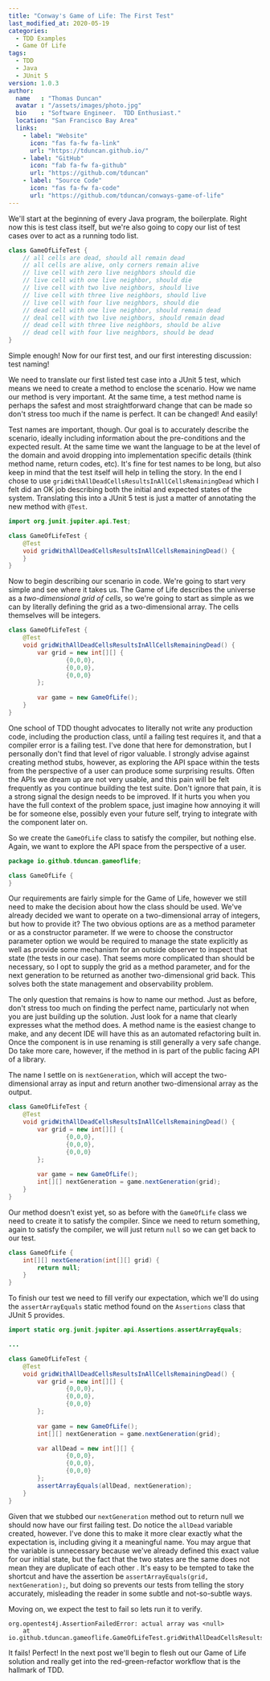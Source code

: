 ```yaml
---
title: "Conway's Game of Life: The First Test"
last_modified_at: 2020-05-19
categories:
  - TDD Examples
  - Game Of Life
tags:
  - TDD
  - Java
  - JUnit 5
version: 1.0.3
author:
  name   : "Thomas Duncan"
  avatar : "/assets/images/photo.jpg"
  bio    : "Software Engineer.  TDD Enthusiast."
  location: "San Francisco Bay Area"
  links:
    - label: "Website"
      icon: "fas fa-fw fa-link"
      url: "https://tduncan.github.io/"
    - label: "GitHub"
      icon: "fab fa-fw fa-github"
      url: "https://github.com/tduncan"
    - label: "Source Code"
      icon: "fas fa-fw fa-code"
      url: "https://github.com/tduncan/conways-game-of-life"
---
```

We'll start at the beginning of every Java program, the boilerplate. Right now this is test class itself, but we're
also going to copy our list of test cases over to act as a running todo list.

```java
class GameOfLifeTest {
    // all cells are dead, should all remain dead
    // all cells are alive, only corners remain alive
    // live cell with zero live neighbors should die
    // live cell with one live neighbor, should die
    // live cell with two live neighbors, should live
    // live cell with three live neighbors, should live
    // live cell with four live neighbors, should die
    // dead cell with one live neighbor, should remain dead
    // deal cell with two live neighbors, should remain dead
    // dead cell with three live neighbors, should be alive
    // dead cell with four live neighbors, should be dead
}	    
```

Simple enough! Now for our first test, and our first interesting discussion: test naming!

We need to translate our first listed test case into a JUnit 5 test, which means we need to create a method to enclose
the scenario. How we name our method is very important. At the same time, a test method name is perhaps the safest and
most straightforward change that can be made so don't stress too much if the name is perfect. It can be changed! And
easily!

Test names are important, though. Our goal is to accurately describe the scenario, ideally including information about
the pre-conditions and the expected result. At the same time we want the language to be at the level of the domain and
avoid dropping into implementation specific details (think method name, return codes, etc). It's fine for test names to
be long, but also keep in mind that the test itself will help in telling the story. In the end I chose to use
`gridWithAllDeadCellsResultsInAllCellsRemainingDead` which I felt did an OK job describing both the initial and expected
states of the system. Translating this into a JUnit 5 test is just a matter of annotating the new method with `@Test`.

```java
import org.junit.jupiter.api.Test;

class GameOfLifeTest {
    @Test
    void gridWithAllDeadCellsResultsInAllCellsRemainingDead() {
    }
}
```

Now to begin describing our scenario in code. We're going to start very simple and see where it takes us. The Game of
Life describes the universe as a *two-dimensional grid of cells*, so we're going to start as simple as we can by
literally defining the grid as a two-dimensional array. The cells themselves will be integers. 

```java
class GameOfLifeTest {
    @Test
    void gridWithAllDeadCellsResultsInAllCellsRemainingDead() {
        var grid = new int[][] {
                {0,0,0},
                {0,0,0},
                {0,0,0}
        };
        
        var game = new GameOfLife();
    }
}
```

One school of TDD thought advocates to literally not write any production code, including the production class, 
until a failing test requires it, and that a compiler error is a failing test.  I've done that here for demonstration, 
but I personally don't find that level of rigor valuable.  I strongly advise against creating method stubs, however, as 
exploring the API space within the tests from the perspective of a user can produce some surprising results. Often the 
APIs we dream up are not very usable, and this pain will be felt frequently as you continue building the test suite.
Don't ignore that pain, it is a strong signal the design needs to be improved. If it hurts you when you have the full
context of the problem space, just imagine how annoying it will be for someone else, possibly even your future self, 
trying to integrate with the component later on.

So we create the `GameOfLife` class to satisfy the compiler, but nothing else. Again, we want to explore the API space 
from the perspective of a user.

```java
package io.github.tduncan.gameoflife;

class GameOfLife {
}
```

Our requirements are fairly simple for the Game of Life, however we still need to make the decision about how the class
should be used. We've already decided we want to operate on a two-dimensional array of integers, but how to provide it?
The two obvious options are as a method parameter or as a constructor parameter. If we were to choose the constructor
parameter option we would be required to manage the state explicitly as well as provide some mechanism for an outside
observer to inspect that state (the tests in our case). That seems more complicated than should be necessary, so I opt 
to supply the grid as a method parameter, and for the next generation to be returned as another two-dimensional grid 
back. This solves both the state management and observability problem.

The only question that remains is how to name our method. Just as before, don't stress too much on finding the perfect 
name, particularly not when you are just building up the solution. Just look for a name that clearly expresses what the
method does. A method name is the easiest change to make, and any decent IDE will have this as an automated refactoring 
built in. Once the component is in use renaming is still generally a very safe change. Do take more care, however, if 
the method in is part of the public facing API of a library.

The name I settle on is `nextGeneration`, which will accept the two-dimensional array as input and return another
two-dimensional array as the output. 

```java
class GameOfLifeTest {
    @Test
    void gridWithAllDeadCellsResultsInAllCellsRemainingDead() {
        var grid = new int[][] {
                {0,0,0},
                {0,0,0},
                {0,0,0}
        };
        
        var game = new GameOfLife();
        int[][] nextGeneration = game.nextGeneration(grid);
    }
}
```

Our method doesn't exist yet, so as before with the `GameOfLife` class we need to create it to satisfy the compiler.
Since we need to return something, again to satisfy the compiler, we will just return `null` so we can get back to our
test.

```java
class GameOfLife {
    int[][] nextGeneration(int[][] grid) {
        return null;
    }
}
```

To finish our test we need to fill verify our expectation, which we'll do using the `assertArrayEquals` static method
found on the `Assertions` class that JUnit 5 provides.

```java
import static org.junit.jupiter.api.Assertions.assertArrayEquals;

...

class GameOfLifeTest {
    @Test
    void gridWithAllDeadCellsResultsInAllCellsRemainingDead() {
        var grid = new int[][] {
                {0,0,0},
                {0,0,0},
                {0,0,0}
        };
        
        var game = new GameOfLife();
        int[][] nextGeneration = game.nextGeneration(grid);

        var allDead = new int[][] {
                {0,0,0},
                {0,0,0},
                {0,0,0}
        };
        assertArrayEquals(allDead, nextGeneration);
    }
}
```

Given that we stubbed our `nextGeneration` method out to return null we should now have our first failing test. Do
notice the `allDead` variable created, however. I've done this to make it more clear exactly what the expectation is,
including giving it a meaningful name. You may argue that the variable is unnecessary because we've already defined
this exact value for our initial state, but the fact that the two states are the same does not mean they are duplicate
of each other . It's easy to be tempted to take the shortcut and have the assertion be 
`assertArrayEquals(grid, nextGeneration);`, but doing so prevents our tests from telling the story accurately,
misleading the reader in some subtle and not-so-subtle ways.

Moving on, we expect the test to fail so lets run it to verify.

```
org.opentest4j.AssertionFailedError: actual array was <null>
	at io.github.tduncan.gameoflife.GameOfLifeTest.gridWithAllDeadCellsResultsInAllCellsRemainingDead(GameOfLifeTest.java:20)
```

It fails! Perfect! In the next post we'll begin to flesh out our Game of Life solution and really get into the
red-green-refactor workflow that is the hallmark of TDD.